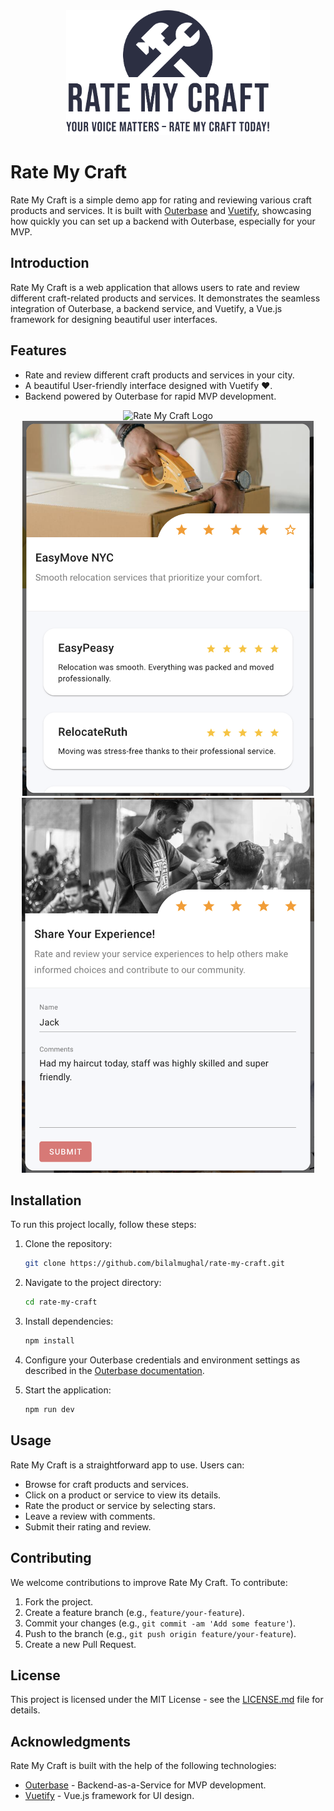 <div align="center">
<img src="/src/assets/logo.png" alt="Rate My Craft Logo" width="auto" height="200" />
</div>

# Rate My Craft

Rate My Craft is a simple demo app for rating and reviewing various craft products and services. It is built with [Outerbase](https://outernase.com) and [Vuetify](https://vuetifyjs.com), showcasing how quickly you can set up a backend with Outerbase, especially for your MVP.

## Introduction

Rate My Craft is a web application that allows users to rate and review different craft-related products and services. It demonstrates the seamless integration of Outerbase, a backend service, and Vuetify, a Vue.js framework for designing beautiful user interfaces.

## Features

- Rate and review different craft products and services in your city.
- A beautiful User-friendly interface designed with Vuetify ❤️.
- Backend powered by Outerbase for rapid MVP development.

<div align="center">
<img src="/src/assets/screenshots/home.png" alt="Rate My Craft Logo" width="auto" height="800" />
</div>
<div align="center">
<img src="/src/assets/screenshots/view-ratings.png" alt="Rate My Craft Logo" width="auto" height="600" />
<img src="/src/assets/screenshots/rate.png" alt="Rate My Craft Logo" width="auto" height="600" />
</div>

## Installation

To run this project locally, follow these steps:

1. Clone the repository:

   ```bash
   git clone https://github.com/bilalmughal/rate-my-craft.git
   ```

2. Navigate to the project directory:

   ```bash
   cd rate-my-craft
   ```

3. Install dependencies:

   ```bash
   npm install
   ```

4. Configure your Outerbase credentials and environment settings as described in the [Outerbase documentation](https://outerbase.com/docs).

5. Start the application:

   ```bash
   npm run dev
   ```

## Usage

Rate My Craft is a straightforward app to use. Users can:

- Browse for craft products and services.
- Click on a product or service to view its details.
- Rate the product or service by selecting stars.
- Leave a review with comments.
- Submit their rating and review.

## Contributing

We welcome contributions to improve Rate My Craft. To contribute:

1. Fork the project.
2. Create a feature branch (e.g., `feature/your-feature`).
3. Commit your changes (e.g., `git commit -am 'Add some feature'`).
4. Push to the branch (e.g., `git push origin feature/your-feature`).
5. Create a new Pull Request.

## License

This project is licensed under the MIT License - see the [LICENSE.md](LICENSE.md) file for details.

## Acknowledgments

Rate My Craft is built with the help of the following technologies:

- [Outerbase](https://outerbase.com/) - Backend-as-a-Service for MVP development.
- [Vuetify](https://vuetifyjs.com) - Vue.js framework for UI design.
